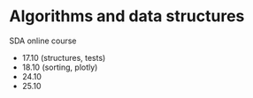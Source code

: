 # Algorithms and data structures
SDA online course


- 17.10 (structures, tests)
- 18.10 (sorting, plotly)
- 24.10
- 25.10
